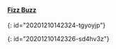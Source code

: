 #### [Fizz Buzz](https://leetcode-cn.com/problems/fizz-buzz/)
{: id="20201210142324-tgyoyjp"}

{: id="20201210142326-sd4hv3z"}
